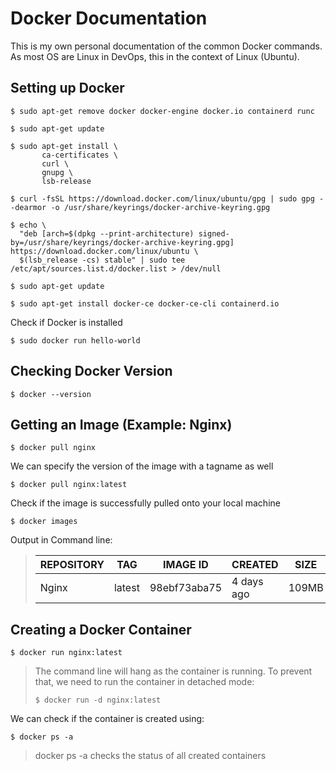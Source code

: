 # Docker Documentation
This is my own personal documentation of the common Docker commands. <br>As most OS are Linux in DevOps, this in the context of Linux (Ubuntu).


## Setting up Docker
```
$ sudo apt-get remove docker docker-engine docker.io containerd runc
```
```
$ sudo apt-get update
```
```
$ sudo apt-get install \
       ca-certificates \
       curl \
       gnupg \
       lsb-release
```
```
$ curl -fsSL https://download.docker.com/linux/ubuntu/gpg | sudo gpg --dearmor -o /usr/share/keyrings/docker-archive-keyring.gpg
```
```
$ echo \
  "deb [arch=$(dpkg --print-architecture) signed-by=/usr/share/keyrings/docker-archive-keyring.gpg] https://download.docker.com/linux/ubuntu \
  $(lsb_release -cs) stable" | sudo tee /etc/apt/sources.list.d/docker.list > /dev/null
```
```
$ sudo apt-get update
```
```
$ sudo apt-get install docker-ce docker-ce-cli containerd.io
```

Check if Docker is installed
```
$ sudo docker run hello-world
```


## Checking Docker Version
```
$ docker --version
```


## Getting an Image (Example: Nginx)
```
$ docker pull nginx
```
We can specify the version of the image with a tagname as well
```
$ docker pull nginx:latest
```
Check if the image is successfully pulled onto your local machine
```
$ docker images
```
Output in Command line:
> | REPOSITORY  | TAG         | IMAGE ID    | CREATED     | SIZE        |
> | ----------- | ----------- | ----------- | ----------- | ----------- |
> | Nginx       | latest      | 98ebf73aba75| 4 days ago  | 109MB       |


## Creating a Docker Container
```
$ docker run nginx:latest
```
> The command line will hang as the container is running. To prevent that, we need to run the container in detached mode:
> ```
> $ docker run -d nginx:latest
> ```

We can check if the container is created using:
```
$ docker ps -a
```
> docker ps -a checks the status of all created containers
